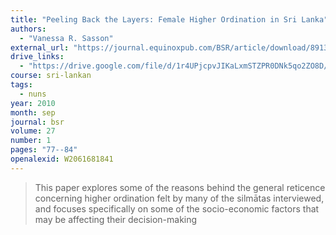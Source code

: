 ```yaml
---
title: "Peeling Back the Layers: Female Higher Ordination in Sri Lanka"
authors:
  - "Vanessa R. Sasson"
external_url: "https://journal.equinoxpub.com/BSR/article/download/8913/10371"
drive_links:
  - "https://drive.google.com/file/d/1r4UPjcpvJIKaLxmSTZPR0DNk5qo2ZO8D/view?usp=drivesdk"
course: sri-lankan
tags:
  - nuns
year: 2010
month: sep
journal: bsr
volume: 27
number: 1
pages: "77--84"
openalexid: W2061681841
---
```


> This paper explores some of the reasons behind the general reticence concerning higher ordination felt by many of the silmātas interviewed, and focuses specifically on some of the socio-economic factors that may be affecting their decision-making
